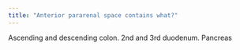 ```yaml
---
title: "Anterior pararenal space contains what?"
---
```

Ascending and descending colon. 2nd and 3rd duodenum. Pancreas

